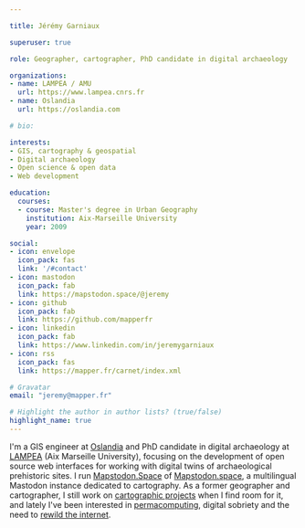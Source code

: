 ```yaml
---

title: Jérémy Garniaux

superuser: true

role: Geographer, cartographer, PhD candidate in digital archaeology

organizations:
- name: LAMPEA / AMU
  url: https://www.lampea.cnrs.fr
- name: Oslandia
  url: https://oslandia.com

# bio: 

interests:
- GIS, cartography & geospatial
- Digital archaeology
- Open science & open data
- Web development

education:
  courses:
  - course: Master's degree in Urban Geography
    institution: Aix-Marseille University
    year: 2009

social:
- icon: envelope
  icon_pack: fas
  link: '/#contact'
- icon: mastodon
  icon_pack: fab
  link: https://mapstodon.space/@jeremy 
- icon: github
  icon_pack: fab
  link: https://github.com/mapperfr
- icon: linkedin
  icon_pack: fab
  link: https://www.linkedin.com/in/jeremygarniaux
- icon: rss
  icon_pack: fas
  link: https://mapper.fr/carnet/index.xml

# Gravatar
email: "jeremy@mapper.fr"

# Highlight the author in author lists? (true/false)
highlight_name: true
---
```


I'm a GIS engineer at [Oslandia](https://oslandia.com) and PhD candidate in digital archaeology at [LAMPEA](https://lampea.cnrs.fr) (Aix Marseille University), focusing on the development of open source web interfaces for working with digital twins of archaeological prehistoric sites. I run [Mapstodon.Space](https://mapper.fr/blog/introducing-mapstodon/) of [Mapstodon.space](https://mapstodon.space), a multilingual Mastodon instance dedicated to cartography. As a former geographer and cartographer, I still work on [cartographic projects](https://mapper.fr/en/blog/2022-12/ips) when I find room for it, and lately I've been interested in [permacomputing](https://permacomputing.net/), digital sobriety and the need to [rewild the internet](https://www.noemamag.com/we-need-to-rewild-the-internet/).
